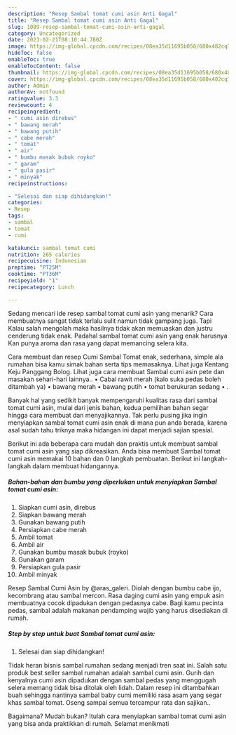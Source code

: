 ```yaml
---
description: "Resep Sambal tomat cumi asin Anti Gagal"
title: "Resep Sambal tomat cumi asin Anti Gagal"
slug: 1089-resep-sambal-tomat-cumi-asin-anti-gagal
category: Uncategorized
date: 2023-02-21T08:10:44.780Z
image: https://img-global.cpcdn.com/recipes/08ea35d11695b058/680x482cq70/sambal-tomat-cumi-asin-foto-resep-utama.jpg
hideToc: false
enableToc: true
enableTocContent: false
thumbnail: https://img-global.cpcdn.com/recipes/08ea35d11695b058/680x482cq70/sambal-tomat-cumi-asin-foto-resep-utama.jpg
cover: https://img-global.cpcdn.com/recipes/08ea35d11695b058/680x482cq70/sambal-tomat-cumi-asin-foto-resep-utama.jpg
author: Admin
authorAv: notfound
ratingvalue: 3.3
reviewcount: 4
recipeingredient:
- " cumi asin direbus"
- " bawang merah"
- " bawang putih"
- " cabe merah"
- " tomat"
- " air"
- " bumbu masak bubuk royko"
- " garam"
- " gula pasir"
- " minyak"
recipeinstructions:

- "Selesai dan siap dihidangkan!"
categories:
- Resep
tags:
- sambal
- tomat
- cumi

katakunci: sambal tomat cumi 
nutrition: 265 calories
recipecuisine: Indonesian
preptime: "PT25M"
cooktime: "PT36M"
recipeyield: "1"
recipecategory: Lunch

---
```



Sedang mencari ide resep sambal tomat cumi asin yang menarik? Cara membuatnya sangat tidak terlalu sulit namun tidak gampang juga. Tapi Kalau salah mengolah maka hasilnya tidak akan memuaskan dan justru cenderung tidak enak. Padahal sambal tomat cumi asin yang enak harusnya Kan punya aroma dan rasa yang dapat memancing selera kita.


Cara membuat dan resep Cumi Sambal Tomat enak, sederhana, simple ala rumahan bisa kamu simak bahan serta tips memasaknya. Lihat juga Kentang Keju Panggang Bolog. Lihat juga cara membuat Sambal cumi asin pete dan masakan sehari-hari lainnya.. • Cabai rawit merah (kalo suka pedas boleh ditambah ya) • bawang merah • bawang putih • tomat berukuran sedang • .

Banyak hal yang sedikit banyak mempengaruhi kualitas rasa dari sambal tomat cumi asin, mulai dari jenis bahan, kedua pemilihan bahan segar hingga cara membuat dan menyajikannya. Tak perlu pusing jika ingin menyiapkan sambal tomat cumi asin enak di mana pun anda berada, karena asal sudah tahu triknya maka hidangan ini dapat menjadi sajian spesial.


Berikut ini ada beberapa cara mudah dan praktis untuk membuat sambal tomat cumi asin yang siap dikreasikan. Anda bisa membuat Sambal tomat cumi asin memakai 10 bahan dan 0 langkah pembuatan. Berikut ini langkah-langkah dalam membuat hidangannya.

<!--inarticleads1-->

##### Bahan-bahan dan bumbu yang diperlukan untuk menyiapkan Sambal tomat cumi asin:

1. Siapkan  cumi asin, direbus
1. Siapkan  bawang merah
1. Gunakan  bawang putih
1. Persiapkan  cabe merah
1. Ambil  tomat
1. Ambil  air
1. Gunakan  bumbu masak bubuk (royko)
1. Gunakan  garam
1. Persiapkan  gula pasir
1. Ambil  minyak


Resep Sambal Cumi Asin by @aras_galeri. Diolah dengan bumbu cabe ijo, kecombrang atau sambal mercon. Rasa daging cumi asin yang empuk asin membuatnya cocok dipadukan dengan pedasnya cabe. Bagi kamu pecinta pedas, sambal adalah makanan pendamping wajib yang harus disediakan di rumah. 

<!--inarticleads2-->

##### Step by step untuk buat Sambal tomat cumi asin:


1. Selesai dan siap dihidangkan!

Tidak heran bisnis sambal rumahan sedang menjadi tren saat ini. Salah satu produk best seller sambal rumahan adalah sambal cumi asin. Gurih dan kenyalnya cumi asin dipadukan dengan sambal pedas yang menggugah selera memang tidak bisa ditolak oleh lidah. Dalam resep ini ditambahkan buah sehingga nantinya sambal baby cumi memiliki rasa asam yang segar khas sambal tomat. Oseng sampai semua tercampur rata dan sajikan.. 

Bagaimana? Mudah bukan? Itulah cara menyiapkan sambal tomat cumi asin yang bisa anda praktikkan di rumah. Selamat menikmati
